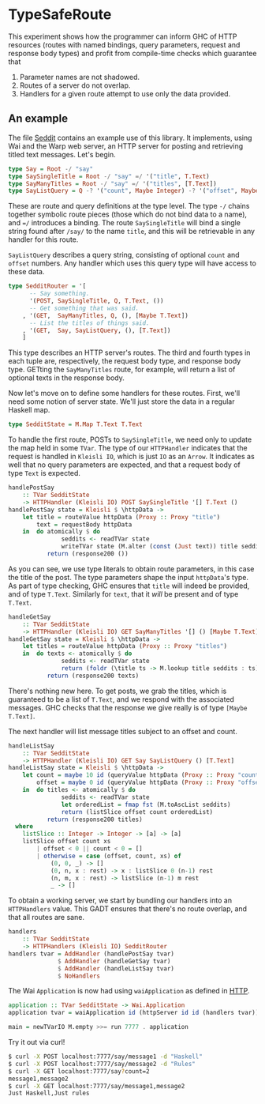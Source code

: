 # TypeSafeRoute

This experiment shows how the programmer can inform GHC of HTTP resources
(routes with named bindings, query parameters, request and response body types)
and profit from compile-time checks which guarantee that

  1. Parameter names are not shadowed.
  2. Routes of a server do not overlap.
  3. Handlers for a given route attempt to use only the data provided.

## An example

The file [Seddit](Examples/Seddit.hs) contains an example use of this library.
It implements, using Wai and the Warp web server, an HTTP server for posting
and retrieving titled text messages. Let's begin.

```Haskell
type Say = Root -/ "say"
type SaySingleTitle = Root -/ "say" =/ '("title", T.Text)
type SayManyTitles = Root -/ "say" =/ '("titles", [T.Text])
type SayListQuery = Q -? '("count", Maybe Integer) -? '("offset", Maybe Integer)
```

These are route and query definitions at the type level. The type `-/`
chains together symbolic route pieces (those which do not bind data to a
name), and `=/` introduces a binding. The route `SaySingleTitle` will bind
a single string found after `/say/` to the name `title`, and this will be
retrievable in any handler for this route.

`SayListQuery` describes a query string, consisting of optional `count` and
`offset` numbers. Any handler which uses this query type will have access
to these data.

```Haskell
type SedditRouter = '[
      -- Say something.
      '(POST, SaySingleTitle, Q, T.Text, ())
      -- Get something that was said.
    , '(GET,  SayManyTitles, Q, (), [Maybe T.Text])
      -- List the titles of things said.
    , '(GET,  Say, SayListQuery, (), [T.Text])
    ]
```

This type describes an HTTP server's routes. The third and fourth types in
each tuple are, respectively, the request body type, and response body type.
GETting the `SayManyTitles` route, for example, will return a list of optional
texts in the response body.

Now let's move on to define some handlers for these routes. First, we'll
need some notion of server state. We'll just store the data in a regular
Haskell map.

```Haskell
type SedditState = M.Map T.Text T.Text
```

To handle the first route, POSTs to `SaySingleTitle`, we need only to update
the map held in some `TVar`. The type of our `HTTPHandler` indicates that the
request is handled in `Kleisli IO`, which is just `IO` as an `Arrow`. It
indicates as well that no query parameters are expected, and that a request
body of type `Text` is expected.

```Haskell
handlePostSay
    :: TVar SedditState
    -> HTTPHandler (Kleisli IO) POST SaySingleTitle '[] T.Text ()
handlePostSay state = Kleisli $ \httpData ->
    let title = routeValue httpData (Proxy :: Proxy "title")
        text = requestBody httpData
    in  do atomically $ do
               seddits <- readTVar state
               writeTVar state (M.alter (const (Just text)) title seddits)
           return (response200 ())
```

As you can see, we use type literals to obtain route parameters, in this
case the title of the post.
The type parameters shape the input `httpData`'s type. As part of type
checking, GHC ensures that `title` will indeed be provided, and of type
`T.Text`. Similarly for `text`, that it *will* be present and of type `T.Text`.

```Haskell
handleGetSay
    :: TVar SedditState
    -> HTTPHandler (Kleisli IO) GET SayManyTitles '[] () [Maybe T.Text]
handleGetSay state = Kleisli $ \httpData ->
    let titles = routeValue httpData (Proxy :: Proxy "titles")
    in  do texts <- atomically $ do
               seddits <- readTVar state
               return (foldr (\title ts -> M.lookup title seddits : ts) [] titles)
           return (response200 texts)
```

There's nothing new here. To get posts, we grab the titles, which is guaranteed
to be a list of `T.Text`, and we respond with the associated messages. GHC
checks that the response we give really is of type `[Maybe T.Text]`.

The next handler will list message titles subject to an offset and count.

```Haskell
handleListSay
    :: TVar SedditState
    -> HTTPHandler (Kleisli IO) GET Say SayListQuery () [T.Text]
handleListSay state = Kleisli $ \httpData ->
    let count = maybe 10 id (queryValue httpData (Proxy :: Proxy "count"))
        offset = maybe 0 id (queryValue httpData (Proxy :: Proxy "offset"))
    in  do titles <- atomically $ do
               seddits <- readTVar state
               let orderedList = fmap fst (M.toAscList seddits)
               return (listSlice offset count orderedList)
           return (response200 titles)
  where
    listSlice :: Integer -> Integer -> [a] -> [a]
    listSlice offset count xs
        | offset < 0 || count < 0 = []
        | otherwise = case (offset, count, xs) of
            (0, 0, _) -> []
            (0, n, x : rest) -> x : listSlice 0 (n-1) rest
            (n, m, x : rest) -> listSlice (n-1) m rest
            _ -> []
```

To obtain a working server, we start by bundling our handlers into an
`HTTPHandlers` value. This GADT ensures that there's no route overlap, and
that all routes are sane.

```Haskell
handlers
    :: TVar SedditState
    -> HTTPHandlers (Kleisli IO) SedditRouter
handlers tvar = AddHandler (handlePostSay tvar)
              $ AddHandler (handleGetSay tvar)
              $ AddHandler (handleListSay tvar)
              $ NoHandlers
```

The Wai `Application` is now had using `waiApplication` as defined in
[HTTP](Network/TypeSafeRoute/HTTP.hs).

```Haskell
application :: TVar SedditState -> Wai.Application
application tvar = waiApplication id (httpServer id id (handlers tvar))

main = newTVarIO M.empty >>= run 7777 . application
```

Try it out via curl!

```Bash
$ curl -X POST localhost:7777/say/message1 -d "Haskell"
$ curl -X POST localhost:7777/say/message2 -d "Rules"
$ curl -X GET localhost:7777/say?count=2
message1,message2
$ curl -X GET localhost:7777/say/message1,message2
Just Haskell,Just rules
```
